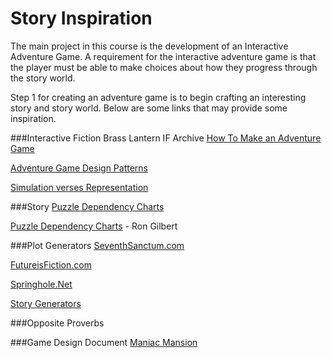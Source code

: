 # Story Inspiration

The main project in this course is the development of an Interactive Adventure Game.  A requirement for the interactive adventure game is that the player must be able to make choices about how they progress through the story world.

Step 1 for creating an adventure game is to begin crafting an interesting story and story world.  Below are some links that may provide some inspiration.  

###Interactive Fiction
Brass Lantern
IF Archive
[How To Make an Adventure Game](http://www.godpatterns.com/2010/08/how-to-make-adventure-game.html)

[Adventure Game Design Patterns](http://www.godpatterns.com/2006/04/adventure-game-design-patterns.html)

[Simulation verses Representation](http://www.ludology.org/articles/sim1/simulation101.html)

###Story
[Puzzle Dependency Charts](http://www.gamasutra.com/view/news/189266/The_technique_LucasArts_used_to_design_its_classic_adventure_games.php)

[Puzzle Dependency Charts](http://grumpygamer.com/puzzle_dependency_charts) - Ron Gilbert 

###Plot Generators
[SeventhSanctum.com
](http://www.seventhsanctum.com/index.php)

[FutureisFiction.com](http://futureisfiction.com/plotpoints/index.cgi)

[Springhole.Net](http://www.springhole.net/writing_roleplaying_randomators/index.html)

[Story Generators
](http://chaoticshiny.com/about.php)




###Opposite Proverbs

###Game Design Document
[Maniac Mansion](http://grumpygamer.com/maniac_mansion_design_doc)